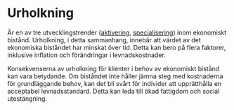 # Urholkning

Är en av tre utvecklingstrender ([aktivering](./Aktivering.md), [specialisering](./Specialisering.md)) inom ekonomiskt bistånd. Urholkning, i detta sammanhang, innebär att värdet av det ekonomiska biståndet har minskat över tid. Detta kan bero på flera faktorer, inklusive inflation och förändringar i levnadskostnader.

Konsekvenserna av urholkning för klienter i behov av ekonomiskt bistånd kan vara betydande. Om biståndet inte håller jämna steg med kostnaderna för grundläggande behov, kan det bli svårt för individer att upprätthålla en acceptabel levnadsstandard. Detta kan leda till ökad fattigdom och social utestängning.